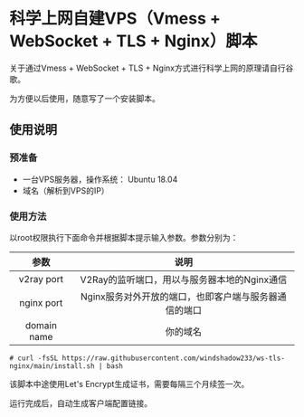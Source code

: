 # 科学上网自建VPS（Vmess + WebSocket + TLS + Nginx）脚本

关于通过Vmess + WebSocket + TLS + Nginx方式进行科学上网的原理请自行谷歌。

为方便以后使用，随意写了一个安装脚本。

## 使用说明

### 预准备

- 一台VPS服务器，操作系统： Ubuntu 18.04
- 域名（解析到VPS的IP）

### 使用方法
以root权限执行下面命令并根据脚本提示输入参数。参数分别为：

|参数|说明|
|:-:|:-:|
|v2ray port|V2Ray的监听端口，用以与服务器本地的Nginx通信|
|nginx port|Nginx服务对外开放的端口，也即客户端与服务器通信的端口|
|domain name|你的域名|

```shell
# curl -fsSL https://raw.githubusercontent.com/windshadow233/ws-tls-nginx/main/install.sh | bash
```

该脚本中途使用Let's Encrypt生成证书，需要每隔三个月续签一次。

运行完成后，自动生成客户端配置链接。
